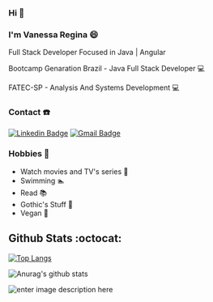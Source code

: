 ### Hi 👋

### I'm Vanessa Regina 😄

Full Stack Developer Focused in Java | Angular 

Bootcamp Genaration Brazil - Java Full Stack Developer 💻

FATEC-SP - Analysis And Systems Development 💻

### Contact :phone:	
[![Linkedin Badge](https://img.shields.io/badge/-LinkedIn-blue?style=flat-plastic&logo=Linkedin&logoColor=white&link=https://www.linkedin.com/in/vanessa-regina-silva/)](https://www.linkedin.com/in/vanessa-regina-silva/)
[![Gmail Badge](https://img.shields.io/badge/-Gmail-c14438?style=flat-plastic&logo=Gmail&logoColor=white&link=mailto:rjs.vanessa@gmail.com)](mailto:rjs.vanessa@gmail.com)

### Hobbies :jack_o_lantern:

* Watch movies and TV's series :movie_camera:
* Swimming :swimmer:
* Read :books:
* Gothic's Stuff :ghost:
* Vegan :seedling:	

## Github Stats :octocat:
[![Top Langs](https://github-readme-stats.vercel.app/api/top-langs/?username=vanmtv&layout=compact&theme=buefy)](https://github.com/vanmtv/github-readme-stats)

![Anurag's github stats](https://github-readme-stats.vercel.app/api?username=vanmtv&theme=buefy&show_icons=true&hide=issues)


![enter image description here](https://i.imgur.com/rHlEdDq.gif)
